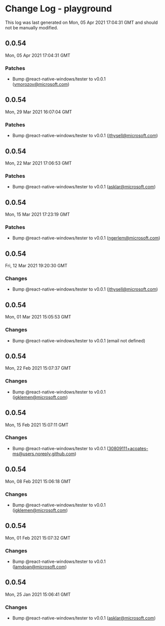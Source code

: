 # Change Log - playground

This log was last generated on Mon, 05 Apr 2021 17:04:31 GMT and should not be manually modified.

<!-- Start content -->

## 0.0.54

Mon, 05 Apr 2021 17:04:31 GMT

### Patches

- Bump @react-native-windows/tester to v0.0.1 (vmorozov@microsoft.com)

## 0.0.54

Mon, 29 Mar 2021 16:07:04 GMT

### Patches

- Bump @react-native-windows/tester to v0.0.1 (jthysell@microsoft.com)

## 0.0.54

Mon, 22 Mar 2021 17:06:53 GMT

### Patches

- Bump @react-native-windows/tester to v0.0.1 (asklar@microsoft.com)

## 0.0.54

Mon, 15 Mar 2021 17:23:19 GMT

### Patches

- Bump @react-native-windows/tester to v0.0.1 (ngerlem@microsoft.com)

## 0.0.54

Fri, 12 Mar 2021 19:20:30 GMT

### Changes

- Bump @react-native-windows/tester to v0.0.1 (jthysell@microsoft.com)

## 0.0.54

Mon, 01 Mar 2021 15:05:53 GMT

### Changes

- Bump @react-native-windows/tester to v0.0.1 (email not defined)

## 0.0.54

Mon, 22 Feb 2021 15:07:37 GMT

### Changes

- Bump @react-native-windows/tester to v0.0.1 (igklemen@microsoft.com)

## 0.0.54

Mon, 15 Feb 2021 15:07:11 GMT

### Changes

- Bump @react-native-windows/tester to v0.0.1 (30809111+acoates-ms@users.noreply.github.com)

## 0.0.54

Mon, 08 Feb 2021 15:06:18 GMT

### Changes

- Bump @react-native-windows/tester to v0.0.1 (igklemen@microsoft.com)

## 0.0.54

Mon, 01 Feb 2021 15:07:32 GMT

### Changes

- Bump @react-native-windows/tester to v0.0.1 (lamdoan@microsoft.com)

## 0.0.54

Mon, 25 Jan 2021 15:06:41 GMT

### Changes

- Bump @react-native-windows/tester to v0.0.1 (asklar@microsoft.com)
